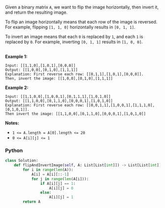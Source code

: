 Given a binary matrix  `A`, we want to flip the image horizontally, then invert it, and return the resulting image.<br>

To flip an image horizontally means that each row of the image is reversed. For example, flipping `[1, 1, 0]` horizontally results in `[0, 1, 1]`.<br>

To invert an image means that each  `0`  is replaced by  `1`, and each  `1`  is replaced by  `0`. For example, inverting `[0, 1, 1]` results in `[1, 0, 0]`.<br><br>

**Example 1:**
```
Input: [[1,1,0],[1,0,1],[0,0,0]]
Output: [[1,0,0],[0,1,0],[1,1,1]]
Explanation: First reverse each row: [[0,1,1],[1,0,1],[0,0,0]].
Then, invert the image: [[1,0,0],[0,1,0],[1,1,1]]
```
**Example 2:**
```
Input: [[1,1,0,0],[1,0,0,1],[0,1,1,1],[1,0,1,0]]
Output: [[1,1,0,0],[0,1,1,0],[0,0,0,1],[1,0,1,0]]
Explanation: First reverse each row: [[0,0,1,1],[1,0,0,1],[1,1,1,0],[0,1,0,1]].
Then invert the image: [[1,1,0,0],[0,1,1,0],[0,0,0,1],[1,0,1,0]]
```
**Notes:**

-   `1 <= A.length = A[0].length <= 20`
-   `0 <= A[i][j] <= 1`

### Python
```python
class Solution:
    def flipAndInvertImage(self, A: List[List[int]]) -> List[List[int]]:
        for i in range(len(A)):
            A[i] = A[i][::-1]
            for j in range(len(A[i])):
                if A[i][j] == 1:
                    A[i][j] = 0
                else:
                    A[i][j] = 1
        return A
```